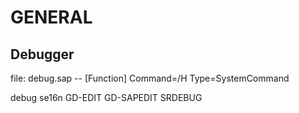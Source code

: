 # GENERAL

## Debugger 
file: debug.sap -- 
[Function]
Command=/H
Type=SystemCommand

debug se16n 
GD-EDIT
GD-SAPEDIT
SRDEBUG